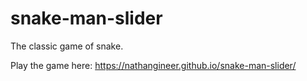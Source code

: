 # snake-man-slider
The classic game of snake.

Play the game here: https://nathangineer.github.io/snake-man-slider/
